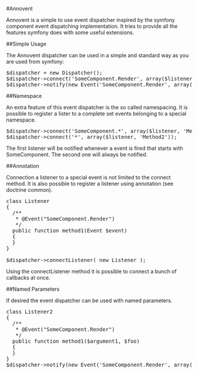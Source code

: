 #Annovent

Annovent is a simple to use event dispatcher inspired by the symfony component event dispatching implementation. It tries to provide all the features symfony does with some useful extensions.

##Simple Usage

The Annovent dispatcher can be used in a simple and standard way as you are used from symfony:
<pre>$dispatcher = new Dispatcher();
$dispatcher->connect('SomeComponent.Render', array($listener, 'Method1'));
$dispatcher->notify(new Event('SomeComponent.Render', array('foo' => 'bar'));</pre>

##Namespace

An extra feature of this event dispatcher is the so called namespacing. It is possible to register a lister to a complete set events belonging to a special namespace.

<pre>$dispatcher->connect('SomeComponent.*', array($listener, 'Method1'));
$dispatcher->connect('*', array($listener, 'Method2'));</pre>

The first listener will be notified whenever a event is fired that starts with SomeComponent. The second one will always be notified.

##Annotation

Connection a listener to a special event is not limited to the connect method. It is also possible to register a listener using annotation (see doctrine common). 

<pre>class Listener
{
  /**
   * @Event("SomeComponent.Render")
   */
  public function method1(Event $event)
  {
  }
}

$dispatcher->connectListener( new Listener );</pre>

Using the connectListener method it is possible to connect a bunch of callbacks at once. 

##Named Parameters

If desired the event dispatcher can be used with named parameters.

<pre>class Listener2
{
  /**
   * @Event("SomeComponent.Render")
   */
  public function method1($argument1, $foo)
  {
  }
}
$dispatcher->notify(new Event('SomeComponent.Render', array('foo' => 'bar', 'argument1' => 'arg1' );</pre>


